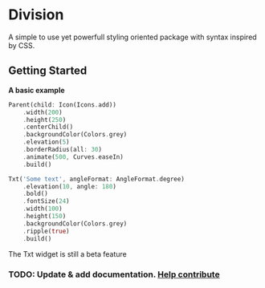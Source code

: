 # Division

A simple to use yet powerfull styling oriented package with syntax inspired by CSS.

## Getting Started

**A basic example**
```dart
Parent(child: Icon(Icons.add))
    .width(200)
    .height(250)
    .centerChild()
    .backgroundColor(Colors.grey)
    .elevation(5)
    .borderRadius(all: 30)
    .animate(500, Curves.easeIn)
    .build()

Txt('Some text', angleFormat: AngleFormat.degree)
    .elevation(10, angle: 180)
    .bold()
    .fontSize(24)
    .width(100)
    .height(150)
    .backgroundColor(Colors.grey)
    .ripple(true)
    .build()

```

The Txt widget is still a beta feature

### TODO: Update & add documentation. [Help contribute](https://github.com/ReinBentdal/division)
